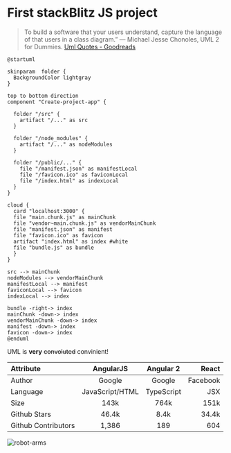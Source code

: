 # First stackBlitz JS project

> To build a software that your users understand, capture the language of that users in a class diagram.” ― Michael Jesse Chonoles, UML 2 for Dummies.
> [Uml Quotes - Goodreads](https://www.goodreads.com)

```plantuml
@startuml

skinparam  folder {
  BackgroundColor lightgray
}

top to bottom direction
component "Create-project-app" {

  folder "/src" {
    artifact "/..." as src
  }

  folder "/node_modules" {
    artifact "/..." as nodeModules
  }

  folder "/public/..." {
    file "/manifest.json" as manifestLocal
    file "/favicon.ico" as faviconLocal
    file "/index.html" as indexLocal
  }
}

cloud {
  card "localhost:3000" {
  file "main.chunk.js" as mainChunk
  file "vendor~main.chunk.js" as vendorMainChunk
  file "manifest.json" as manifest
  file "favicon.ico" as favicon
  artifact "index.html" as index #white
  file "bundle.js" as bundle
  }
}

src --> mainChunk
nodeModules --> vendorMainChunk
manifestLocal --> manifest
faviconLocal --> favicon
indexLocal --> index

bundle -right-> index
mainChunk -down-> index
vendorMainChunk -down-> index
manifest -down-> index
favicon -down-> index
@enduml

```

UML is **very** ~~convoluted~~ convinient!

| Attribute           |    AngularJS    | Angular 2  |    React |
| :------------------ | :-------------: | :--------: | -------: |
| Author              |     Google      |   Google   | Facebook |
| Language            | JavaScript/HTML | TypeScript |      JSX |
| Size                |      143k       |    764k    |     151k |
| Github Stars        |      46.4k      |    8.4k    |    34.4k |
| Github Contributors |      1,386      |    189     |      604 |

![robot-arms](https://www.shutterstock.com/ru/image-vector/isometric-automated-robot-arms-smart-robotic-1106121227 'robot-arms')
